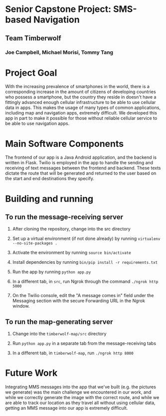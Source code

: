 # Senior Capstone Project: SMS-based Navigation
## Team Timberwolf
### Joe Campbell, Michael Morisi, Tommy Tang

# Project Goal
With the increasing prevalence of smartphones in the world, there is a
corresponding increase in the amount of citizens of developing countries who possess a
smartphone, but the country they reside in doesn't have a fittingly advanced enough
cellular infrastructure to be able to use cellular data in apps. This makes the usage of
many types of common applications, including map and navigation apps, extremely difficult.
We developed this app in part to make it possible for those without reliable cellular
service to be able to use navigation apps.

# Main Software Components
The frontend of our app is a Java Android application, and the backend is written in Flask.
Twilio is employed in the app to handle the sending and receiving of text messages between
the frontend and backend. These texts dictate the route that will be generated and returned
to the user based on the start and end destinations they specify. 

# Building and running

## To run the message-receiving server
1. After cloning the repository, change into the src directory

2. Set up a virtual environment (if not done already) by running `virtualenv --no-site-packages .`

3. Activate the environment by running `source bin/activate`

4. Install dependencies by running `bin/pip install -r requirements.txt`

5. Run the app by running `python app.py`

6. In a different tab, in `src`, run Ngrok through the command `./ngrok http 5000`

7. On the Twilio console, edit the "A message comes in" field under the Messaging section with the secure Forwarding URL in the Ngrok window.

## To run the map-generating server
1. Change into the `timberwolf-map/src` directory

2. Run `python app.py` in a separate tab from the message-receiving tabs

3. In a different tab, in `timberwolf-map`, run `./ngrok http 8000`

# Future Work
Integrating MMS messages into the app that we've built (e.g. the pictures we generate) was the main challenge
we encountered in our work, and while we correctly generate the image with the correct route, and while we
are able to track our location as they travel all without using cellular data, getting an MMS message into
our app is extremely difficult.
